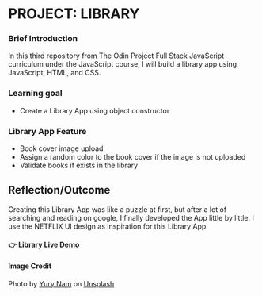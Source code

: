 # PROJECT: LIBRARY

### Brief Introduction
In this third repository from The Odin Project Full Stack JavaScript curriculum under the JavaScript course, I will build a library app using JavaScript, HTML, and CSS.


### Learning goal
- Create a Library App using object constructor


### Library App Feature
- Book cover image upload
- Assign a random color to the book cover if the image is not uploaded
- Validate books if exists in the library


## Reflection/Outcome
Creating this Library App was like a puzzle at first, but after a lot of searching and reading on google, I finally developed the App little by little. I use the NETFLIX UI design as inspiration for this Library App.


#### :point_right: Library [Live Demo](https://ronnieber.github.io/odin-library)


#### Image Credit

Photo by <a href="https://unsplash.com/@namu_attic?utm_source=unsplash&utm_medium=referral&utm_content=creditCopyText">Yury Nam</a> on <a href="https://unsplash.com/s/photos/book-shelf?utm_source=unsplash&utm_medium=referral&utm_content=creditCopyText">Unsplash</a>